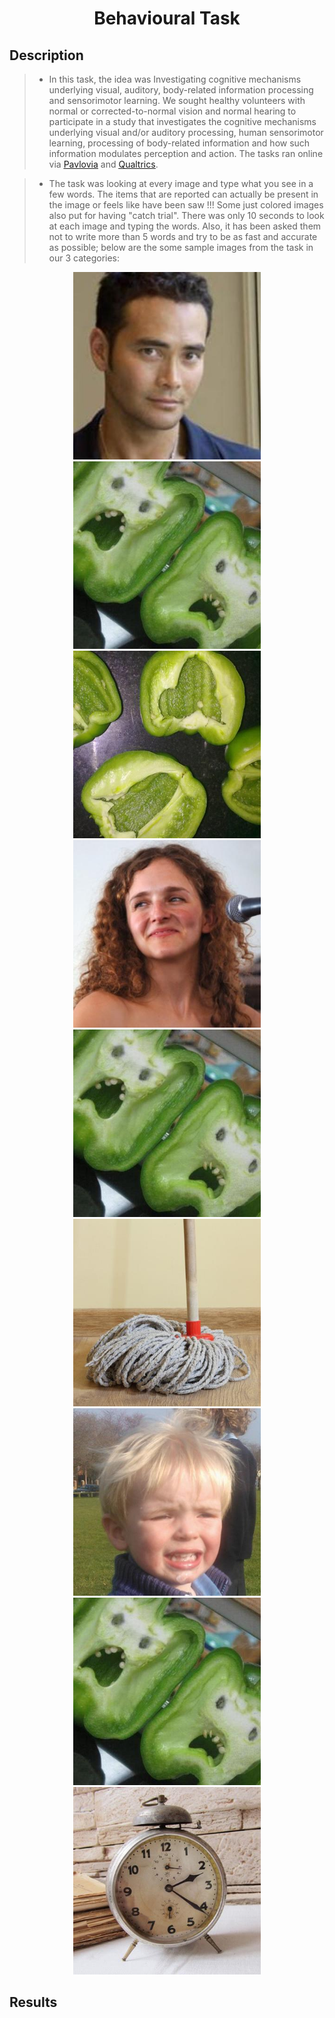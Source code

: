 <h1 align="center">Behavioural Task</h1>
<h2 align="left">Description</h2>

> - In this task, the idea was Investigating cognitive mechanisms underlying visual, auditory, body-related information processing and sensorimotor learning. We sought healthy volunteers with normal or corrected-to-normal vision and normal hearing to participate in a study that investigates the cognitive mechanisms underlying visual and/or auditory processing, human sensorimotor learning, processing of body-related information and how such information modulates perception and action. The tasks ran online via [<ins>Pavlovia</ins>](https://pavlovia.org/) and [<ins>Qualtrics</ins>](https://www.qualtrics.com). 

> - The task was looking at every image and type what you see in a few words. The items that are reported can actually be present in the image or feels like have been saw !!! Some just colored images also put for having "catch trial". There was only 10 seconds to look at each image and typing the words. Also, it has been asked them not to write more than 5 words and try to be as fast and accurate as possible; below are the some sample images from the task in our 3 categories:

<p align="center">
<img src="Behavioural%20Task/Sample%20Images/ImageFaces004.jpg" width="300" /> <img src="Behavioural%20Task/Sample%20Images/ImageOrig066.jpg" width="300" /> <img src="Behavioural%20Task/Sample%20Images/ImageMtchd066.jpg" width="300" />
<img src="Behavioural%20Task/Sample%20Images/ImageFaces038.jpg" width="300" /> <img src="Behavioural%20Task/Sample%20Images/ImageOrig066.jpg" width="300" /> <img src="Behavioural%20Task/Sample%20Images/ImageMtchd067.jpg" width="300" />
<img src="Behavioural%20Task/Sample%20Images/ImageFaces072.jpg" width="300" /> <img src="Behavioural%20Task/Sample%20Images/ImageOrig066.jpg" width="300" /> <img src="Behavioural%20Task/Sample%20Images/ImageMtchd072.jpg" width="300" />
</p>

<h2 align="left">Results</h2>
